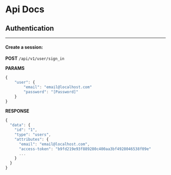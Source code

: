 # Api Docs


## Authentication
---- 

#### Create a  session:

**POST** `/api/v1/user/sign_in`

**PARAMS**
```javascript
{ 
    "user": {
        "email": "email@localhost.com"
        "password": "[Password]"
    } 
}
```

**RESPONSE**
```javascript
{
  "data": {
    "id": "1",
    "type": "users",
    "attributes": {
      "email": "email@localhost.com",
      "access-token": "b9fd219e93f889280c400aa3bf4928046538f09e"
      ...
    }
  }
}
```
